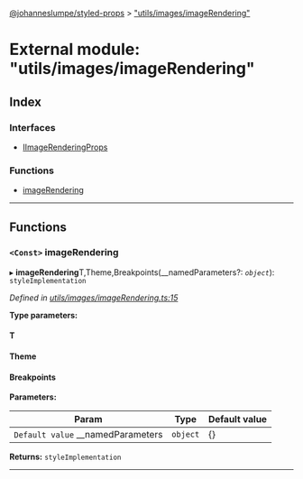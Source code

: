[@johanneslumpe/styled-props](../README.md) > ["utils/images/imageRendering"](../modules/_utils_images_imagerendering_.md)

# External module: "utils/images/imageRendering"

## Index

### Interfaces

* [IImageRenderingProps](../interfaces/_utils_images_imagerendering_.iimagerenderingprops.md)

### Functions

* [imageRendering](_utils_images_imagerendering_.md#imagerendering)

---

## Functions

<a id="imagerendering"></a>

### `<Const>` imageRendering

▸ **imageRendering**T,Theme,Breakpoints(__namedParameters?: *`object`*): `styleImplementation`

*Defined in [utils/images/imageRendering.ts:15](https://github.com/johanneslumpe/styled-props/blob/3abf398/src/utils/images/imageRendering.ts#L15)*

**Type parameters:**

#### T 
#### Theme 
#### Breakpoints 
**Parameters:**

| Param | Type | Default value |
| ------ | ------ | ------ |
| `Default value` __namedParameters | `object` |  {} |

**Returns:** `styleImplementation`

___

